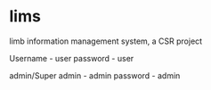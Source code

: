# lims
limb information management system, a CSR project

Username - user
password - user

admin/Super admin  - admin
password - admin

